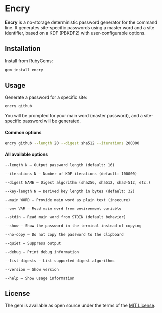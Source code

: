 # Encry

**Encry** is a no-storage deterministic password generator for the command line. It generates site-specific passwords using a master word and a site identifier, based on a KDF (PBKDF2) with user-configurable options.

## Installation

Install from RubyGems:

```bash
gem install encry
```

## Usage

Generate a password for a specific site:

```bash
encry github
```

You will be prompted for your main word (master password), and a site-specific password will be generated.

#### Common options

```bash
encry github --length 20 --digest sha512 --iterations 200000
```

#### All available options

	--length N – Output password length (default: 16)

	--iterations N – Number of KDF iterations (default: 100000)

	--digest NAME – Digest algorithm (sha256, sha512, sha3-512, etc.)

	--key-length N – Derived key length in bytes (default: 32)

	--main WORD – Provide main word as plain text (insecure)

	--env VAR – Read main word from environment variable

	--stdin – Read main word from STDIN (default behavior)

	--show – Show the password in the terminal instead of copying

	--no-copy – Do not copy the password to the clipboard

	--quiet – Suppress output

	--debug – Print debug information

	--list-digests – List supported digest algorithms

	--version – Show version

	--help – Show usage information


## License

The gem is available as open source under the terms of the [MIT License](https://opensource.org/licenses/MIT).

